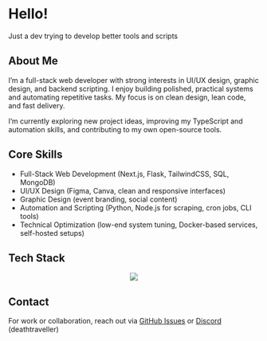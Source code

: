 # Hello!

Just a dev trying to develop better tools and scripts

## About Me

I’m a full-stack web developer with strong interests in UI/UX design, graphic design, and backend scripting. I enjoy building polished, practical systems and automating repetitive tasks. My focus is on clean design, lean code, and fast delivery.

I’m currently exploring new project ideas, improving my TypeScript and automation skills, and contributing to my own open-source tools.

## Core Skills

- Full-Stack Web Development (Next.js, Flask, TailwindCSS, SQL, MongoDB)
- UI/UX Design (Figma, Canva, clean and responsive interfaces)
- Graphic Design (event branding, social content)
- Automation and Scripting (Python, Node.js for scraping, cron jobs, CLI tools)
- Technical Optimization (low-end system tuning, Docker-based services, self-hosted setups)

## Tech Stack

<p align="center">
  <a href="https://skillicons.dev">
    <img src="https://skillicons.dev/icons?i=js,ts,html,css,react,nextjs,py,nodejs,mongodb,sqlite,figma,tailwind,vercel,linux" />
  </a>
</p>

## Contact

For work or collaboration, reach out via [GitHub Issues](https://github.com/thenabbu/thenabbu/issues) or [Discord](https://discordapp.com/users/871603382647943279) (deathtraveller)
